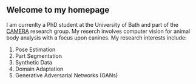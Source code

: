 ## Welcome to my homepage

I am currenlty a PhD student at the University of Bath and part of the [CAMERA](https://www.camera.ac.uk/) research group. My reserch  involves computer vision for animal body analysis with a focus upon canines. My research interests include: 

1. Pose Estimation 
2. Part Segmentation 
3. Synthetic Data
4. Domain Adaptation
5. Generative Adversarial Networks (GANs)
